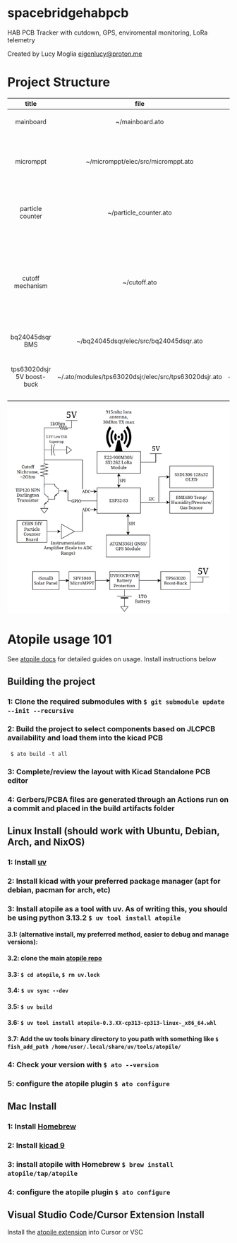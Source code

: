 # spacebridgehabpcb

HAB PCB Tracker with cutdown, GPS, enviromental monitoring, LoRa telemetry

Created by Lucy Moglia <eigenlucy@proton.me>

# Project Structure
| title | file | kicad_pcb path | description  |
| :---------: | :----------------: |:-----------------: | :---------------------------------:|
| mainboard | ~/mainboard.ato | ~/layouts/default/default.kicad_pcb | the final pcb incorporating all submodules |
| micromppt | ~/micromppt/elec/src/micromppt.ato | ~/micromppt/elec/layout/default/micromppt.kicad_pcb | 5W MPPT battery charger with embedded set point adjustment algorithm |
| particle counter | ~/particle_counter.ato | ~/layouts/particle-counter/particle-counter.kicad_pcb | alpha particle detector based on CERN open source hardware kit |
| cutoff mechanism | ~/cutoff.ato | ~/layouts/cutoff/cutoff.kicad_pcb | Balloon cutoff circuit, discharges a lithium hybrid supercapacitor through nichrome wire wrapped around the rope tying the payload to the balloon |
| bq24045dsqr BMS | ~/bq24045dsqr/elec/src/bq24045dsqr.ato |  ~/bq24045dsqr/elec/layout/default/bq24045dsqr.kicad_pcb | 5V 1A single cell lipo/lion charger + BMS |
| tps63020dsjr 5V boost-buck | ~/.ato/modules/tps63020dsjr/elec/src/tps63020dsjr.ato | ~/.ato/modules/tps63020dsjr/elec/layout/tps63020dsjr.kicad_pcb | 1.8V-5.5V In/Out 4A boost-buck converter. Supplies 5V from Vbat |

![Block Diagram](https://github.com/eigenlucy/spacebridgehabpcb/blob/main/references/BlockDiagram.png)

# Atopile usage 101
See [atopile docs](https://docs.atopile.io/atopile/introduction) for detailed guides on usage. Install instructions below

## Building the project
### 1: Clone the required submodules with ```$ git submodule update --init --recursive```
### 2: Build the project to select components based on JLCPCB availability and load them into the kicad PCB
``` $ ato build -t all```
### 3: Complete/review the layout with Kicad Standalone PCB editor
### 4: Gerbers/PCBA files are generated through an Actions run on a commit and placed in the build artifacts folder

## Linux Install (should work with Ubuntu, Debian, Arch, and NixOS)
### 1: Install [uv](https://github.com/astral-sh/uv)
### 2: Install kicad with your preferred package manager (apt for debian, pacman for arch, etc)
### 3: Install atopile as a tool with uv. As of writing this, you should be using python 3.13.2 ```$ uv tool install atopile```
#### 3.1: (alternative install, my preferred method, easier to debug and manage versions):
#### 3.2: clone the main [atopile repo](https://github.com/atopile/atopile)
#### 3.3: ```$ cd atopile```, ```$ rm uv.lock```
#### 3.4: ```$ uv sync --dev```
#### 3.5: ```$ uv build```
#### 3.6: ```$ uv tool install atopile-0.3.XX-cp313-cp313-linux-_x86_64.whl```
#### 3.7: Add the uv tools binary directory to you path with something like ```$ fish_add_path /home/user/.local/share/uv/tools/atopile/```
### 4: Check your version with ```$ ato --version```
### 5: configure the atopile plugin ```$ ato configure```

## Mac Install
### 1: Install [Homebrew](https://brew.sh/)
### 2: Install [kicad 9](https://formulae.brew.sh/cask/kicad)
### 3: install atopile with Homebrew ```$ brew install atopile/tap/atopile```
### 4: configure the atopile plugin ```$ ato configure```

## Visual Studio Code/Cursor Extension Install
Install the [atopile extension](https://marketplace.visualstudio.com/items?itemName=atopile.atopile) into Cursor or VSC
